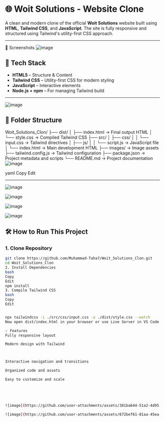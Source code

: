 # 🌐 Woit Solutions - Website Clone

A clean and modern clone of the official **Woit Solutions** website built using **HTML**, **Tailwind CSS**, and **JavaScript**. The site is fully responsive and structured using Tailwind's utility-first CSS approach.

---

📸 Screenshots
![image](https://github.com/user-attachments/assets/256a8703-4db0-4556-82a9-4b832853aabd)


## 🚀 Tech Stack

- **HTML5** – Structure & Content
- **Tailwind CSS** – Utility-first CSS for modern styling
- **JavaScript** – Interactive elements
- **Node.js + npm** – For managing Tailwind build

---

![image](https://github.com/user-attachments/assets/abe2a497-61d9-4822-bd4f-a38ac67ce53e)

## 📂 Folder Structure

Woit_Solutions_Clon/
├── dist/
│ ├── index.html → Final output HTML
│ └── style.css → Compiled Tailwind CSS
├── src/
│ ├── css/
│ │ └── input.css → Tailwind directives
│ ├── js/
│ │ └── script.js → JavaScript file
│ └── index.html → Main development HTML
├── images/ → Image assets
├── tailwind.config.js → Tailwind configuration
├── package.json → Project metadata and scripts
└── README.md → Project documentation
![image](https://github.com/user-attachments/assets/07787cae-ebab-4f5c-86c8-6a8b895b3296)

yaml
Copy
Edit

---
![image](https://github.com/user-attachments/assets/986a19be-488c-4269-b14a-eacb08fab6d3)

![image](https://github.com/user-attachments/assets/efdd246c-35ab-44fe-83a7-09ab71de4fa8)

![image](https://github.com/user-attachments/assets/419760cb-3939-459a-92cf-5db76944ebb6)


![image](https://github.com/user-attachments/assets/81282c81-c72b-4afa-8111-8e1bc9efeb5b)
## 🛠️ How to Run This Project

### 1. Clone Repository

```bash
git clone https://github.com/Muhammad-Taha7/Woit_Solutions_Clon.git
cd Woit_Solutions_Clon
2. Install Dependencies
bash
Copy
Edit
npm install
3. Compile Tailwind CSS
bash
Copy
Edit


npx tailwindcss -i ./src/css/input.css -o ./dist/style.css --watch
Now open dist/index.html in your browser or use Live Server in VS Code.

💡 Features
Fully responsive layout

Modern design with Tailwind



Interactive navigation and transitions

Organized code and assets

Easy to customize and scale





![image](https://github.com/user-attachments/assets/381ba644-51a2-4d95-9f85-aa65ef83fbd3)

![image](https://github.com/user-attachments/assets/672bef61-81aa-45ea-a0ac-bb61f6a3f92b)

